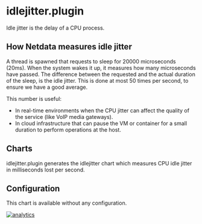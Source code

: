 <!--
title: "idlejitter.plugin"
custom_edit_url: https://github.com/netdata/netdata/edit/master/collectors/idlejitter.plugin/README.md
-->

# idlejitter.plugin

Idle jitter is the delay of a CPU process.

## How Netdata measures idle jitter
A thread is spawned that requests to sleep for 20000 microseconds (20ms).
When the system wakes it up, it measures how many microseconds have passed.
The difference between the requested and the actual duration of the sleep, is the idle jitter.
This is done at most 50 times per second, to ensure we have a good average. 

This number is useful:

- In real-time environments when the CPU jitter can affect the quality of the service (like VoIP media gateways).
- In cloud infrastructure that can pause the VM or container for a small duration to perform operations at the host.

## Charts
idlejitter.plugin generates the idlejitter chart which measures CPU idle jitter in milliseconds lost per second. 

## Configuration
This chart is available without any configuration. 

[![analytics](https://www.google-analytics.com/collect?v=1&aip=1&t=pageview&_s=1&ds=github&dr=https%3A%2F%2Fgithub.com%2Fnetdata%2Fnetdata&dl=https%3A%2F%2Fmy-netdata.io%2Fgithub%2Fcollectors%2Fidlejitter.plugin%2FREADME&_u=MAC~&cid=5792dfd7-8dc4-476b-af31-da2fdb9f93d2&tid=UA-64295674-3)](<>)
